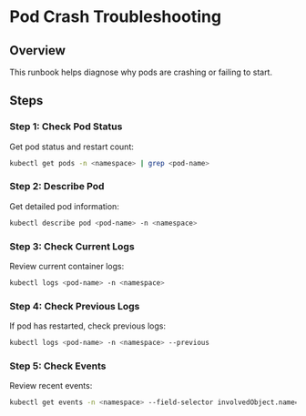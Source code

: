 # Pod Crash Troubleshooting

## Overview
This runbook helps diagnose why pods are crashing or failing to start.

## Steps

### Step 1: Check Pod Status
Get pod status and restart count:
```bash
kubectl get pods -n <namespace> | grep <pod-name>
```

### Step 2: Describe Pod
Get detailed pod information:
```bash
kubectl describe pod <pod-name> -n <namespace>
```

### Step 3: Check Current Logs
Review current container logs:
```bash
kubectl logs <pod-name> -n <namespace>
```

### Step 4: Check Previous Logs
If pod has restarted, check previous logs:
```bash
kubectl logs <pod-name> -n <namespace> --previous
```

### Step 5: Check Events
Review recent events:
```bash
kubectl get events -n <namespace> --field-selector involvedObject.name=<pod-name>
```
